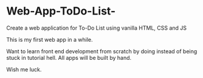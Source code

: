 # Web-App-ToDo-List-
Create a web application for To-Do List using vanilla HTML, CSS and JS

This is my first web app in a while. 

Want to learn front end development from scratch by doing instead of being stuck in tutorial hell. 
All apps will be built by hand. 

Wish me luck. 
